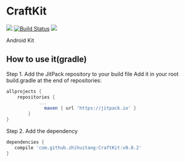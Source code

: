 # CraftKit
[![](https://jitpack.io/v/zhihuitang/CraftKit.svg)](https://jitpack.io/#zhihuitang/CraftKit)  [![Build Status](https://travis-ci.org/zhihuitang/CraftKit.svg?branch=master)](https://travis-ci.org/zhihuitang/CraftKit) [![](https://img.shields.io/badge/Author-ZhihuiTang-brightgreen.svg)](https://img.shields.io/badge/Author-ZhihuiTang-brightgreen.svg)

Android Kit

## How to use it(gradle)
Step 1. Add the JitPack repository to your build file
Add it in your root build.gradle at the end of repositories:
```groovy
allprojects {
    repositories {
		    ...
			  maven { url 'https://jitpack.io' }
		}
}
```
Step 2. Add the dependency
```groovy
dependencies {
   compile 'com.github.zhihuitang:CraftKit:v0.0.2'
}
```
